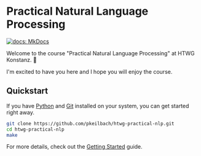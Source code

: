 # Practical Natural Language Processing

[![docs: MkDocs](https://img.shields.io/badge/docs-mkdocs-informational)](https://pkeilbach.github.io/htwg-practical-nlp/)

Welcome to the course "Practical Natural Language Processing" at HTWG Konstanz. 👋

I'm excited to have you here and I hope you will enjoy the course.

## Quickstart

If you have [Python](https://docs.python.org/3/) and [Git](https://git-scm.com/) installed on your system, you can get started right away.

```sh
git clone https://github.com/pkeilbach/htwg-practical-nlp.git
cd htwg-practical-nlp
make
```

For more details, check out the [Getting Started](https://pkeilbach.github.io/htwg-practical-nlp/getting_started/) guide.
